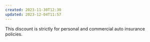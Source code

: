```yaml
---
created: 2023-11-30T12:30
updated: 2023-12-04T11:57
---
```


This discount is strictly for personal and commercial auto insurance policies.